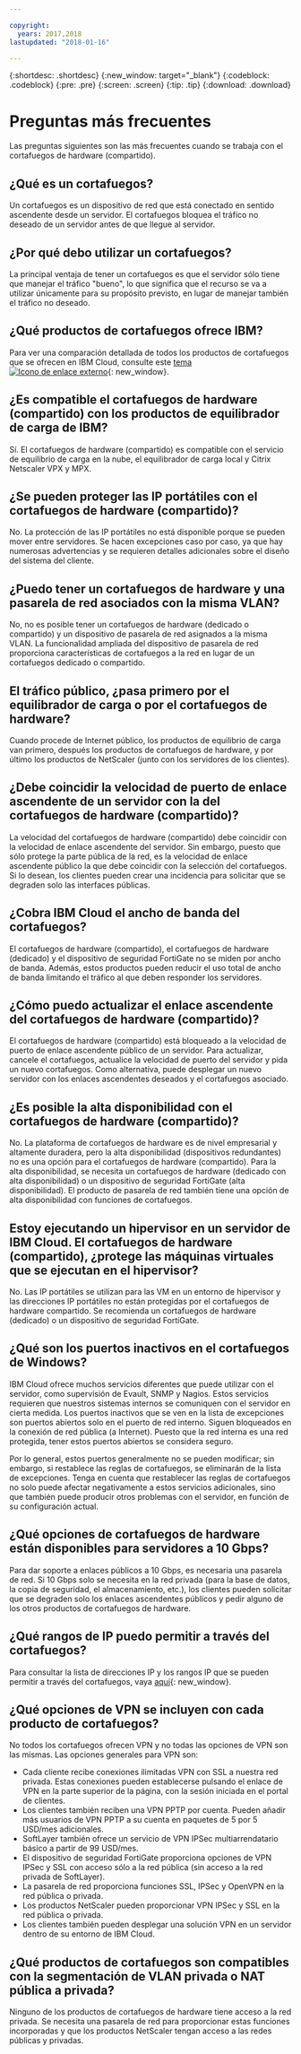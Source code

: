 ```yaml
---

copyright:
  years: 2017,2018
lastupdated: "2018-01-16"

---
```


{:shortdesc: .shortdesc}
{:new_window: target="_blank"}
{:codeblock: .codeblock}
{:pre: .pre}
{:screen: .screen}
{:tip: .tip}
{:download: .download}

# Preguntas más frecuentes
Las preguntas siguientes son las más frecuentes cuando se trabaja con el cortafuegos de hardware (compartido).

## ¿Qué es un cortafuegos?

Un cortafuegos es un dispositivo de red que está conectado en sentido ascendente desde un servidor. El cortafuegos bloquea el tráfico no deseado de un servidor antes de que llegue al servidor.

## ¿Por qué debo utilizar un cortafuegos?

La principal ventaja de tener un cortafuegos es que el servidor sólo tiene que manejar el tráfico "bueno", lo que significa que el recurso se va a utilizar únicamente para su propósito previsto, en lugar de manejar también el tráfico no deseado.

## ¿Qué productos de cortafuegos ofrece IBM?
Para ver una comparación detallada de todos los productos de cortafuegos que se ofrecen en IBM Cloud, consulte este [tema ![Icono de enlace externo](../../icons/launch-glyph.svg "Icono de enlace externo")](https://console.bluemix.net/docs/infrastructure/fortigate-10g/explore-firewalls.html#explore-firewalls){: new_window}. 

## ¿Es compatible el cortafuegos de hardware (compartido) con los productos de equilibrador de carga de IBM?

Sí. El cortafuegos de hardware (compartido) es compatible con el servicio de equilibrio de carga en la nube, el equilibrador de carga local y Citrix Netscaler VPX y MPX.

## ¿Se pueden proteger las IP portátiles con el cortafuegos de hardware (compartido)?

No. La protección de las IP portátiles no está disponible porque se pueden mover entre servidores. Se hacen excepciones caso por caso, ya que hay numerosas advertencias y se requieren detalles adicionales sobre el diseño del sistema del cliente.

## ¿Puedo tener un cortafuegos de hardware y una pasarela de red asociados con la misma VLAN?

No, no es posible tener un cortafuegos de hardware (dedicado o compartido) y un dispositivo de pasarela de red asignados a la misma VLAN. La funcionalidad ampliada del dispositivo de pasarela de red proporciona características de cortafuegos a la red en lugar de un cortafuegos dedicado o compartido.

## El tráfico público, ¿pasa primero por el equilibrador de carga o por el cortafuegos de hardware?

Cuando procede de Internet público, los productos de equilibrio de carga van primero, después los productos de cortafuegos de hardware, y por último los productos de NetScaler (junto con los servidores de los clientes).

## ¿Debe coincidir la velocidad de puerto de enlace ascendente de un servidor con la del cortafuegos de hardware (compartido)?

La velocidad del cortafuegos de hardware (compartido) debe coincidir con la velocidad de enlace ascendente del servidor. Sin embargo, puesto que sólo protege la parte pública de la red, es la velocidad de enlace ascendente público la que debe coincidir con la selección del cortafuegos. Si lo desean, los clientes pueden crear una incidencia para solicitar que se degraden solo las interfaces públicas.

## ¿Cobra IBM Cloud el ancho de banda del cortafuegos?

El cortafuegos de hardware (compartido), el cortafuegos de hardware (dedicado) y el dispositivo de seguridad FortiGate no se miden por ancho de banda. Además, estos productos pueden reducir el uso total de ancho de banda limitando el tráfico al que deben responder los servidores.

## ¿Cómo puedo actualizar el enlace ascendente del cortafuegos de hardware (compartido)?

El cortafuegos de hardware (compartido) está bloqueado a la velocidad de puerto de enlace ascendente público de un servidor. Para actualizar, cancele el cortafuegos, actualice la velocidad de puerto del servidor y pida un nuevo cortafuegos. Como alternativa, puede desplegar un nuevo servidor con los enlaces ascendentes deseados y el cortafuegos asociado.

## ¿Es posible la alta disponibilidad con el cortafuegos de hardware (compartido)?

No. La plataforma de cortafuegos de hardware es de nivel empresarial y altamente duradera, pero la alta disponibilidad (dispositivos redundantes) no es una opción para el cortafuegos de hardware (compartido). Para la alta disponibilidad, se necesita un cortafuegos de hardware (dedicado con alta disponibilidad) o un dispositivo de seguridad FortiGate (alta disponibilidad). El producto de pasarela de red también tiene una opción de alta disponibilidad con funciones de cortafuegos.

## Estoy ejecutando un hipervisor en un servidor de IBM Cloud. El cortafuegos de hardware (compartido), ¿protege las máquinas virtuales que se ejecutan en el hipervisor?

No. Las IP portátiles se utilizan para las VM en un entorno de hipervisor y las direcciones IP portátiles no están protegidas por el cortafuegos de hardware compartido. Se recomienda un cortafuegos de hardware (dedicado) o un dispositivo de seguridad FortiGate.

## ¿Qué son los puertos inactivos en el cortafuegos de Windows?

IBM Cloud ofrece muchos servicios diferentes que puede utilizar con el servidor, como supervisión de Evault, SNMP y Nagios. Estos servicios requieren que nuestros sistemas internos se comuniquen con el servidor en cierta medida. Los puertos inactivos que se ven en la lista de excepciones son puertos abiertos solo en el puerto de red interno. Siguen bloqueados en la conexión de red pública (a Internet). Puesto que la red interna es una red protegida, tener estos puertos abiertos se considera seguro.

Por lo general, estos puertos generalmente no se pueden modificar; sin embargo, si restablece las reglas de cortafuegos, se eliminarán de la lista de excepciones. Tenga en cuenta que restablecer las reglas de cortafuegos no solo puede afectar negativamente a estos servicios adicionales, sino que también puede producir otros problemas con el servidor, en función de su configuración actual.

## ¿Qué opciones de cortafuegos de hardware están disponibles para servidores a 10 Gbps?

Para dar soporte a enlaces públicos a 10 Gbps, es necesaria una pasarela de red. Si 10 Gbps solo se necesita en la red privada (para la base de datos, la copia de seguridad, el almacenamiento, etc.), los clientes pueden solicitar que se degraden solo los enlaces ascendentes públicos y pedir alguno de los otros productos de cortafuegos de hardware.

## ¿Qué rangos de IP puedo permitir a través del cortafuegos?

Para consultar la lista de direcciones IP y los rangos IP que se pueden permitir a través del cortafuegos, vaya [aquí](https://console.bluemix.net/docs/infrastructure/hardware-firewall-dedicated/ips.html){: new_window}. 

## ¿Qué opciones de VPN se incluyen con cada producto de cortafuegos?

No todos los cortafuegos ofrecen VPN y no todas las opciones de VPN son las mismas. Las opciones generales para VPN son:

* Cada cliente recibe conexiones ilimitadas VPN con SSL a nuestra red privada. Estas conexiones pueden establecerse pulsando el enlace de VPN en la parte superior de la página, con la sesión iniciada en el portal de clientes.
* Los clientes también reciben una VPN PPTP por cuenta. Pueden añadir más usuarios de VPN PPTP a su cuenta en paquetes de 5 por 5 USD/mes adicionales.
* SoftLayer también ofrece un servicio de VPN IPSec multiarrendatario básico a partir de 99 USD/mes.
* El dispositivo de seguridad FortiGate proporciona opciones de VPN IPSec y SSL con acceso sólo a la red pública (sin acceso a la red privada de SoftLayer).
* La pasarela de red proporciona funciones SSL, IPSec y OpenVPN en la red pública o privada.
* Los productos NetScaler pueden proporcionar VPN IPSec y SSL en la red pública o privada.
* Los clientes también pueden desplegar una solución VPN en un servidor dentro de su entorno de IBM Cloud.

## ¿Qué productos de cortafuegos son compatibles con la segmentación de VLAN privada o NAT pública a privada?

Ninguno de los productos de cortafuegos de hardware tiene acceso a la red privada. Se necesita una pasarela de red para proporcionar estas funciones incorporadas y que los productos NetScaler tengan acceso a las redes públicas y privadas.
